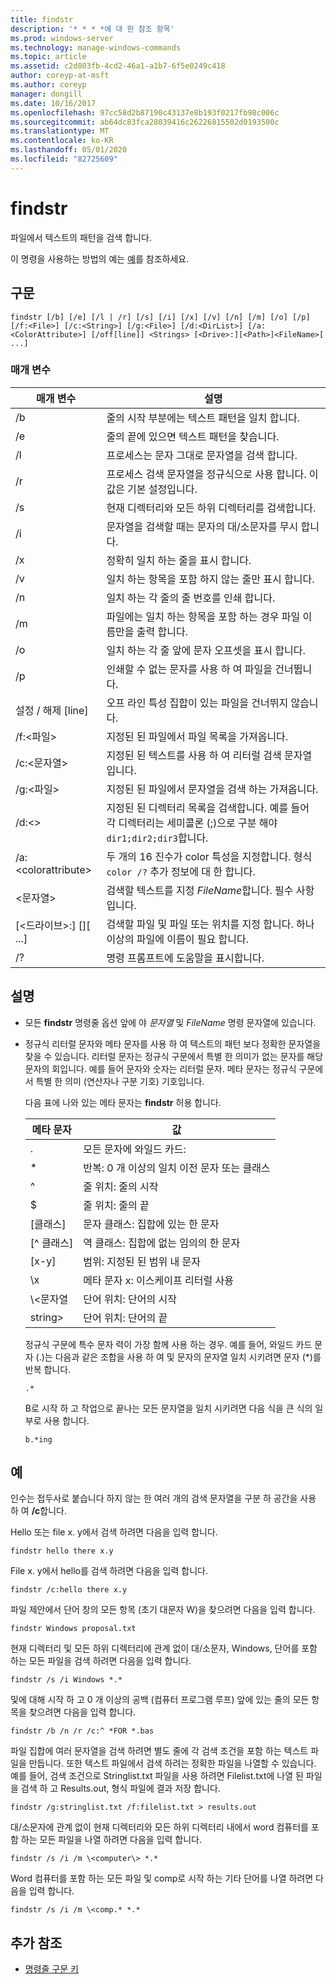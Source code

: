 ```yaml
---
title: findstr
description: '* * * *에 대 한 참조 항목'
ms.prod: windows-server
ms.technology: manage-windows-commands
ms.topic: article
ms.assetid: c2d803fb-4cd2-46a1-a1b7-6f5e0249c418
author: coreyp-at-msft
ms.author: coreyp
manager: dongill
ms.date: 10/16/2017
ms.openlocfilehash: 97cc58d2b87190c43137e8b193f0217fb98c006c
ms.sourcegitcommit: ab64dc83fca28039416c26226815502d0193500c
ms.translationtype: MT
ms.contentlocale: ko-KR
ms.lasthandoff: 05/01/2020
ms.locfileid: "82725609"
---
```

# <a name="findstr"></a>findstr

파일에서 텍스트의 패턴을 검색 합니다.

이 명령을 사용하는 방법의 예는 [예](#examples)를 참조하세요.

## <a name="syntax"></a>구문

```
findstr [/b] [/e] [/l | /r] [/s] [/i] [/x] [/v] [/n] [/m] [/o] [/p] [/f:<File>] [/c:<String>] [/g:<File>] [/d:<DirList>] [/a:<ColorAttribute>] [/off[line]] <Strings> [<Drive>:][<Path>]<FileName>[ ...]
```

### <a name="parameters"></a>매개 변수

|매개 변수|설명|
|---------|-----------|
|/b|줄의 시작 부분에는 텍스트 패턴을 일치 합니다.|
|/e|줄의 끝에 있으면 텍스트 패턴을 찾습니다.|
|/l|프로세스는 문자 그대로 문자열을 검색 합니다.|
|/r|프로세스 검색 문자열을 정규식으로 사용 합니다. 이 값은 기본 설정입니다.|
|/s|현재 디렉터리와 모든 하위 디렉터리를 검색합니다.|
|/i|문자열을 검색할 때는 문자의 대/소문자를 무시 합니다.|
|/x|정확히 일치 하는 줄을 표시 합니다.|
|/v|일치 하는 항목을 포함 하지 않는 줄만 표시 합니다.|
|/n|일치 하는 각 줄의 줄 번호를 인쇄 합니다.|
|/m|파일에는 일치 하는 항목을 포함 하는 경우 파일 이름만을 출력 합니다.|
|/o|일치 하는 각 줄 앞에 문자 오프셋을 표시 합니다.|
|/p|인쇄할 수 없는 문자를 사용 하 여 파일을 건너뜁니다.|
|설정 / 해제 [line]|오프 라인 특성 집합이 있는 파일을 건너뛰지 않습니다.|
|/f:\<파일>|지정된 된 파일에서 파일 목록을 가져옵니다.|
|/c:\<문자열>|지정된 된 텍스트를 사용 하 여 리터럴 검색 문자열입니다.|
|/g:\<파일>|지정된 된 파일에서 문자열을 검색 하는 가져옵니다.|
|/d:\<>|지정된 된 디렉터리 목록을 검색합니다. 예를 들어 각 디렉터리는 세미콜론 (;)으로 구분 해야 `dir1;dir2;dir3`합니다.|
|/a:\<colorattribute>|두 개의 16 진수가 color 특성을 지정합니다. 형식 `color /?` 추가 정보에 대 한 합니다.|
|\<문자열>|검색할 텍스트를 지정 *FileName*합니다. 필수 사항입니다.|
|[\<드라이브>:] [<Path>]<FileName>[ ...]|검색할 파일 및 파일 또는 위치를 지정 합니다. 하나 이상의 파일에 이름이 필요 합니다.|
|/?|명령 프롬프트에 도움말을 표시합니다.|

## <a name="remarks"></a>설명

- 모든 **findstr** 명령줄 옵션 앞에 야 *문자열* 및 *FileName* 명령 문자열에 있습니다.
- 정규식 리터럴 문자와 메타 문자를 사용 하 여 텍스트의 패턴 보다 정확한 문자열을 찾을 수 있습니다. 리터럴 문자는 정규식 구문에서 특별 한 의미가 없는 문자를 해당 문자의 회입니다. 예를 들어 문자와 숫자는 리터럴 문자. 메타 문자는 정규식 구문에서 특별 한 의미 (연산자나 구분 기호) 기호입니다.

  다음 표에 나와 있는 메타 문자는 **findstr** 허용 합니다.  

  |메타 문자|값|
  |-------------|-----|
  |.|모든 문자에 와일드 카드:|
  |*|반복: 0 개 이상의 일치 이전 문자 또는 클래스|
  |^|줄 위치: 줄의 시작|
  |$|줄 위치: 줄의 끝|
  |[클래스]|문자 클래스: 집합에 있는 한 문자|
  |[^ 클래스]|역 클래스: 집합에 없는 임의의 한 문자|
  |[x-y]|범위: 지정된 된 범위 내 문자|
  |\x|메타 문자 x: 이스케이프 리터럴 사용|
  |\\<문자열|단어 위치: 단어의 시작|
  |string\>|단어 위치: 단어의 끝|

  정규식 구문에 특수 문자 력이 가장 함께 사용 하는 경우. 예를 들어, 와일드 카드 문자 (.)는 다음과 같은 조합을 사용 하 여 및 문자의 문자열 일치 시키려면 문자 (*)를 반복 합니다.

  ```
  .*
  ``` 

  B로 시작 하 고 작업으로 끝나는 모든 문자열을 일치 시키려면 다음 식을 큰 식의 일부로 사용 합니다. 

  ```
  b.*ing
  ```

## <a name="examples"></a>예

인수는 접두사로 붙습니다 하지 않는 한 여러 개의 검색 문자열을 구분 하 공간을 사용 하 여 **/c**합니다.

Hello 또는 file x. y에서 검색 하려면 다음을 입력 합니다.

```
findstr hello there x.y 
```

File x. y에서 hello를 검색 하려면 다음을 입력 합니다.

```
findstr /c:hello there x.y 
```

파일 제안에서 단어 창의 모든 항목 (초기 대문자 W)을 찾으려면 다음을 입력 합니다.

```
findstr Windows proposal.txt 
```

현재 디렉터리 및 모든 하위 디렉터리에 관계 없이 대/소문자, Windows, 단어를 포함 하는 모든 파일을 검색 하려면 다음을 입력 합니다.

```
findstr /s /i Windows *.* 
```

및에 대해 시작 하 고 0 개 이상의 공백 (컴퓨터 프로그램 루프) 앞에 있는 줄의 모든 항목을 찾으려면 다음을 입력 합니다.

```
findstr /b /n /r /c:^ *FOR *.bas 
```

파일 집합에 여러 문자열을 검색 하려면 별도 줄에 각 검색 조건을 포함 하는 텍스트 파일을 만듭니다. 또한 텍스트 파일에서 검색 하려는 정확한 파일을 나열할 수 있습니다. 예를 들어, 검색 조건으로 Stringlist.txt 파일을 사용 하려면 Filelist.txt에 나열 된 파일을 검색 하 고 Results.out, 형식 파일에 결과 저장 합니다.

```
findstr /g:stringlist.txt /f:filelist.txt > results.out 
```

대/소문자에 관계 없이 현재 디렉터리와 모든 하위 디렉터리 내에서 word 컴퓨터를 포함 하는 모든 파일을 나열 하려면 다음을 입력 합니다.

```
findstr /s /i /m \<computer\> *.*
```

Word 컴퓨터를 포함 하는 모든 파일 및 comp로 시작 하는 기타 단어를 나열 하려면 다음을 입력 합니다.

```
findstr /s /i /m \<comp.* *.*
```

## <a name="additional-references"></a>추가 참조

- [명령줄 구문 키](command-line-syntax-key.md)